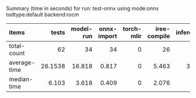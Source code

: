 Summary (time in seconds) for run: test-onnx using mode:onnx todtype:default backend:rocm

| items        |   tests |   model-run |   onnx-import |   torch-mlir |   iree-compile |   inference |
|:-------------|--------:|------------:|--------------:|-------------:|---------------:|------------:|
| total-count  | 62      |      34     |        34     |            0 |         26     |      20     |
| average-time | 26.1538 |      16.818 |         0.817 |            0 |          5.463 |       3.056 |
| median-time  |  6.103  |       3.618 |         0.409 |            0 |          2.076 |       0     |
